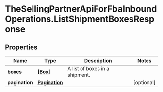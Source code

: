 # TheSellingPartnerApiForFbaInboundOperations.ListShipmentBoxesResponse

## Properties

Name | Type | Description | Notes
------------ | ------------- | ------------- | -------------
**boxes** | [**[Box]**](Box.md) | A list of boxes in a shipment. | 
**pagination** | [**Pagination**](Pagination.md) |  | [optional] 



